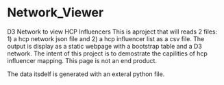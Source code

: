 # Network_Viewer
D3 Network to view HCP Influencers
This is aproject that will reads 2 files: 1) a hcp network json file and 2) a hcp influencer list as a csv file.  The output is display as a static webpage with a bootstrap table and a D3 network.  The intent of this project is to demostrate the capilities of hcp influencer mapping. This page is not an end product.

The data itsdelf is generated with an exteral python file.
